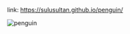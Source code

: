 
 link: https://sulusultan.github.io/penguin/
 
 
 

![penguin](https://user-images.githubusercontent.com/87921963/155772133-cfdaf480-4204-4460-97b9-8ab17fcb6c7a.jpeg)
